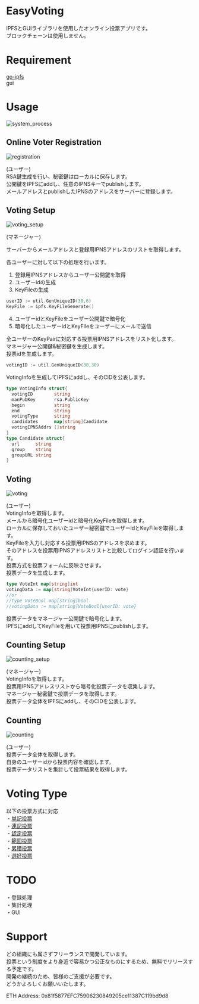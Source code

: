 # EasyVoting
IPFSとGUIライブラリを使用したオンライン投票アプリです。  
ブロックチェーンは使用しません。

# Requirement
[go-ipfs](https://github.com/ipfs/go-ipfs)  
gui

# Usage
<img alt="system_process" src="https://github.com/m-vlanbdg2ln52gla/EasyVoting/blob/main/system_process.png"><br>
## Online Voter Registration
<img alt="registration" src="https://github.com/m-vlanbdg2ln52gla/EasyVoting/blob/main/images/registration.png"><br>

(ユーザー)  
RSA鍵生成を行い、秘密鍵はローカルに保存します。  
公開鍵をIPFSにaddし、任意のIPNSキーでpublishします。  
メールアドレスとpublishしたIPNSのアドレスをサーバーに登録します。  

## Voting Setup
<img alt="voting_setup" src="https://github.com/m-vlanbdg2ln52gla/EasyVoting/blob/main/images/voting_setup.png"><br>

(マネージャー)  

サーバーからメールアドレスと登録用IPNSアドレスのリストを取得します。  

各ユーザーに対して以下の処理を行います。  
1. 登録用IPNSアドレスからユーザー公開鍵を取得  
2. ユーザーidの生成  
3. KeyFileの生成  

```Go
userID := util.GenUniqueID(30,6)
KeyFile := ipfs.KeyFileGenerate()
```

4. ユーザーidとKeyFileをユーザー公開鍵で暗号化  
5. 暗号化したユーザーidとKeyFileをユーザーにメールで送信  
  

全ユーザーのKeyPairに対応する投票用IPNSアドレスをリスト化します。  
マネージャー公開鍵&秘密鍵を生成します。  
投票idを生成します。  

```Go
votingID := util.GenUniqueID(30,30)
```

VotingInfoを生成してIPFSにaddし、そのCIDを公表します。  

```Go
type VotingInfo struct{  
  votingID        string   
  manPubKey       rsa.PublicKey  
  begin           string  
  end             string  
  votingType      string  
  candidates      map[string]Candidate  
  votingIPNSAddrs []string  
}  
type Candidate struct{  
  url      string  
  group    string  
  groupURL string  
}  
```


## Voting
<img alt="voting" src="https://github.com/m-vlanbdg2ln52gla/EasyVoting/blob/main/images/voting.png"><br>

(ユーザー)  
VotingInfoを取得します。  
メールから暗号化ユーザーidと暗号化KeyFileを取得します。  
ローカルに保存しておいたユーザー秘密鍵でユーザーidとKeyFileを取得します。  
KeyFileを入力し対応する投票用IPNSのアドレスを求めます。  
そのアドレスを投票用IPNSアドレスリストと比較してログイン認証を行います。  
投票方式を投票フォームに反映させます。  
投票データを生成します。  

```Go
type VoteInt map[string]int
votingData := map[string]VoteInt{userID: vote}
//or  
//type VoteBool map[string]bool
//votingData := map[string]VoteBool{userID: vote}  
```

投票データをマネージャー公開鍵で暗号化します。  
IPFSにaddしてKeyFileを用いて投票用IPNSにpublishします。  

## Counting Setup
<img alt="counting_setup" src="https://github.com/m-vlanbdg2ln52gla/EasyVoting/blob/main/images/counting_setup.png"><br>

(マネージャー)  
VotingInfoを取得します。  
投票用IPNSアドレスリストから暗号化投票データを収集します。  
マネージャー秘密鍵で投票データを取得します。  
投票データ全体をIPFSにaddし、そのCIDを公表します。  
   
## Counting
<img alt="counting" src="https://github.com/m-vlanbdg2ln52gla/EasyVoting/blob/main/images/counting.png"><br>

(ユーザー)  
投票データ全体を取得します。  
自身のユーザーidから投票内容を確認します。  
投票データリストを集計して投票結果を取得します。  

# Voting Type
以下の投票方式に対応  
・[単記投票](https://ja.wikipedia.org/wiki/%E5%8D%98%E8%A8%98%E7%A7%BB%E8%AD%B2%E5%BC%8F%E6%8A%95%E7%A5%A8)  
・[連記投票](https://ja.wikipedia.org/wiki/%E9%80%A3%E8%A8%98%E6%8A%95%E7%A5%A8)  
・[認定投票](https://ja.wikipedia.org/wiki/%E8%AA%8D%E5%AE%9A%E6%8A%95%E7%A5%A8)  
・[範囲投票](https://ja.wikipedia.org/wiki/%E6%8E%A1%E7%82%B9%E6%8A%95%E7%A5%A8)  
・[累積投票](https://ja.wikipedia.org/wiki/%E7%B4%AF%E7%A9%8D%E6%8A%95%E7%A5%A8)  
・[選好投票](https://ja.wikipedia.org/wiki/%E9%81%B8%E5%A5%BD%E6%8A%95%E7%A5%A8)  


# TODO
・登録処理  
・集計処理  
・GUI  

# Support
どの組織にも属さずフリーランスで開発しています。  
投票という制度をより身近で容易かつ公正なものにするため、無料でリリースする予定です。  
開発の継続のため、皆様のご支援が必要です。  
どうかよろしくお願いいたします。

ETH Address: 0x81f5877EFC75906230849205ce11387C119bd9d8
